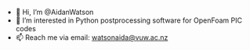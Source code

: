 - 👋 Hi, I’m @AidanWatson
- 👀 I’m interested in Python postprocessing software for OpenFoam PIC codes
- 📫 Reach me via email: watsonaida@vuw.ac.nz


